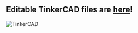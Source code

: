 ## Editable TinkerCAD files are [here](https://www.tinkercad.com/things/0QaiVw7KR3Y)!

![TinkerCAD](https://raw.githubusercontent.com/KravitzLabDevices/FED3/main/photos/TinkerCAD.png)
